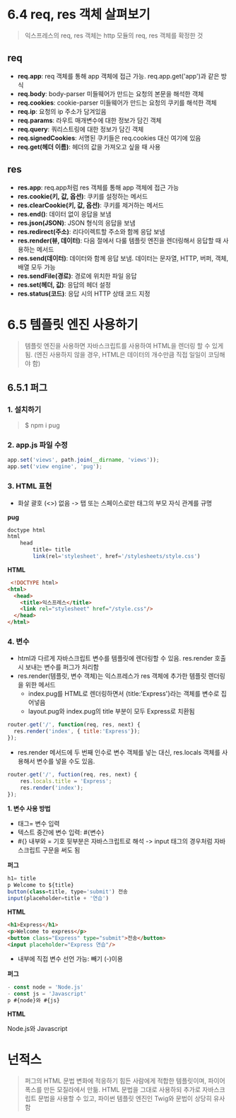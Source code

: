 # 6.4 req, res 객체 살펴보기
> 익스프레스의 req, res 객체는 http 모듈의 req, res 객체를 확정한 것

## req
* **req.app**: req 객체를 통해 app 객체에 접근 가능. req.app.get('app')과 같은 방식
* **req.body**: body-parser 미들웨어가 만드는 요청의 본문을 해석한 객체
* **req.cookies**: cookie-parser 미들웨어가 만드는 요청의 쿠키를 해석한 객체
* **req.ip**: 요청의 ip 주소가 담겨있음
* **req.params**: 라우트 매개변수에 대한 정보가 담긴 객체
* **req.query**: 쿼리스트링에 대한 정보가 담긴 객체
* **req.signedCookies**: 서명된 쿠키들은 req.cookies 대신 여기에 있음
* **req.get(헤더 이름)**: 헤더의 값을 가져오고 싶을 때 사용

## res
* **res.app**: req.app처럼 res 객체를 통해 app 객체에 접근 가능
* **res.cookie(키, 값, 옵션)**: 쿠키를 설정하는 메서드
* **res.clearCookie(키, 값, 옵션)**: 쿠키를 제거하는 메서드
* **res.end()**: 데이터 없이 응답을 보냄
* **res.json(JSON)**: JSON 형식의 응답을 보냄
* **res.redirect(주소)**: 리다이렉트할 주소와 함께 응답 보냄
* **res.render(뷰, 데이터)**: 다음 절에서 다룰 템플릿 엔진을 렌더링해서 응답할 때 사용하는 메서드
* **res.send(데이터)**: 데이터와 함께 응답 보냄. 데이터는 문자열, HTTP, 버퍼, 객체, 배열 모두 가능 
* **res.sendFile(경로)**: 경로에 위치한 파일 응답
* **res.set(헤더, 값)**: 응답의 헤더 설정
* **res.status(코드)**: 응답 시의 HTTP 상태 코드 지정

# 6.5 템플릿 엔진 사용하기
> 템플릿 엔진을 사용하면 자바스크립트를 사용하여 HTML을 렌더링 할 수 있게 됨. 
(엔진 사용하지 않을 경우, HTML은 데이터의 개수만큼 직접 일일이 코딩해야 함)

## 6.5.1 퍼그

### 1. 설치하기
> $ npm i pug

### 2. app.js 파일 수정
```js
app.set('views', path.join(__dirname, 'views'));
app.set('view engine', 'pug');                 
```

### 3. HTML 표현
* 화살 괄호 (<>) 없음 -> 탭 또는 스페이스로만 태그의 부모 자식 관계를 규명

**pug**
```js
doctype html
html
	head
    	title= title
		link(rel='stylesheet', href='/stylesheets/style.css')
```
**HTML**
```HTML
 <!DOCTYPE html>
<html>
  <head>
    <title>익스프레스</title>
    <link rel="stylesheet" href="/style.css"/>
  </head>
</html>
```

### 4. 변수
* html과 다르게 자바스크립트 변수를 템플릿에 렌더링할 수 있음. res.render 호출 시 보내는 변수를 퍼그가 처리함
* res.render(템플릿, 변수 객체)는 익스프레스가 res 객체에 추가한 템플릿 렌더링을 위한 메서드
  * index.pug를 HTML로 렌더링하면서 {title:'Express'}라는 객체를 변수로 집어넣음
  * layout.pug와 index.pug의 title 부분이 모두 Express로 치환됨
```js
router.get('/', function(req, res, next) {
  res.render('index', { title:'Express'});
});
```

* res.render 메서드에 두 번째 인수로 변수 객체를 넣는 대신, res.locals 객체를 사용해서 변수를 넣을 수도 있음.
```js
router.get('/', fuction(req, res, next) {
	res.locals.title = 'Express';
	res.render('index');
});
```

**1. 변수 사용 방법**
* 태그= 변수 입력
* 텍스트 중간에 변수 입력: #{변수}
* #{} 내부와 = 기호 뒷부분은 자바스크립트로 해석 -> input 태그의 경우처럼 자바스크립트 구문을 써도 됨 

**퍼그**
```js
h1= title
p Welcome to ${title}
button(class=title, type='submit') 전송
input(placeholder=title + '연습')
```
**HTML**
```HTML
<h1>Express</h1>
<p>Welcome to express</p>
<button class="Express" type="submit">전송</button>
<input placeholder="Express 연습"/>
```

* 내부에 직접 변수 선언 가능: 빼기 (-)이용

**퍼그**
```js
- const node = 'Node.js'
- const js = 'Javascript'
p #{node}와 #{js}
```
**HTML**
<p>Node.js와 Javascript</p>

# 넌적스
> 퍼그의 HTML 문법 변화에 적응하기 힘든 사람에게 적합한 템플릿이며, 파이어폭스를 만든 모질라에서 만듦. HTML 문법을 그대로 사용하되 추가로 자바스크립트 문법을 사용할 수 있고, 파이썬 템플릿 엔진인 Twig와 문법이 상당히 유사함
